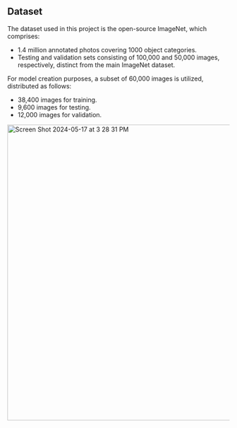 ## Dataset

The dataset used in this project is the open-source ImageNet, which comprises:
- 1.4 million annotated photos covering 1000 object categories.
- Testing and validation sets consisting of 100,000 and 50,000 images, respectively, distinct from the main ImageNet dataset.

For model creation purposes, a subset of 60,000 images is utilized, distributed as follows:
- 38,400 images for training.
- 9,600 images for testing.
- 12,000 images for validation.

<img width="670" alt="Screen Shot 2024-05-17 at 3 28 31 PM" src="https://github.com/sijiadisa/SimSearchHub/assets/62917984/4201fbae-c325-43a1-ab10-b12e28073bc5">
